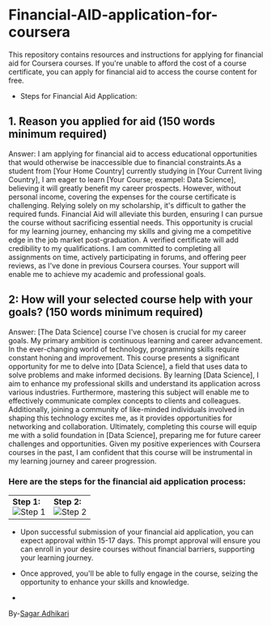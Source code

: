 # Financial-AID-application-for-coursera
This repository contains resources and instructions for applying for financial aid for Coursera courses. If you're unable to afford the cost of a course certificate, you can apply for financial aid to access the course content for free.

* Steps for Financial Aid Application:
## 1. Reason you applied for aid (150 words minimum required) <br>
   Answer: I am applying for financial aid to access educational opportunities that would otherwise be inaccessible due to financial constraints.As a student from [Your Home Country] currently studying in [Your Current living Country], I am eager to learn [Your Course; exampel: Data Science], believing it will greatly benefit my career prospects. However, without personal income, covering the expenses for the course certificate is challenging. Relying solely on my scholarship, it's difficult to gather the required funds. Financial Aid will alleviate this burden, ensuring I can pursue the course without sacrificing essential needs. This opportunity is crucial for my learning journey, enhancing my skills and giving me a competitive edge in the job market post-graduation. A verified certificate will add credibility to my qualifications. I am committed to completing all assignments on time, actively participating in forums, and offering peer reviews, as I've done in previous Coursera courses. Your support will enable me to achieve my academic and professional goals.

## 2: How will your selected course help with your goals? (150 words minimum required) <br>
Answer: [The Data Science] course I've chosen is crucial for my career goals. My primary ambition is continuous learning and career advancement. In the ever-changing world of technology, programming skills require constant honing and improvement. This course presents a significant opportunity for me to delve into [Data Science], a field that uses data to solve problems and make informed decisions. By learning [Data Science], I aim to enhance my professional skills and understand its application across various industries. Furthermore, mastering this subject will enable me to effectively communicate complex concepts to clients and colleagues. Additionally, joining a community of like-minded individuals involved in shaping this technology excites me, as it provides opportunities for networking and collaboration. Ultimately, completing this course will equip me with a solid foundation in [Data Science], preparing me for future career challenges and opportunities. Given my positive experiences with Coursera courses in the past, I am confident that this course will be instrumental in my learning journey and career progression.


### Here are the steps for the financial aid application process:
<table>
  <tr>
    <td>
      <strong>Step 1:</strong><br>
      <img src="https://github.com/AdhikariSagar/Financial-AID-application-for-coursera/assets/49621707/84d47bec-50b9-47a7-bbb3-b34d998cde1f" alt="Step 1">
    </td>
    <td>
      <strong>Step 2:</strong><br>
      <img src="https://github.com/AdhikariSagar/Financial-AID-application-for-coursera/assets/49621707/f3e209e9-41fd-4426-a355-b390a21ad4b8" alt="Step 2">
    </td>
  </tr>
</table>

 

* Upon successful submission of your financial aid application, you can expect approval within 15-17 days. This prompt approval will ensure you can enroll in your desire courses without financial barriers, supporting your learning journey. 

* Once approved, you'll be able to fully engage in the course, seizing the opportunity to enhance your skills and knowledge.
* 
By-[Sagar Adhikari](https://github.com/AdhikariSagar)

